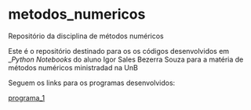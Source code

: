 # metodos_numericos
Repositório da disciplina de métodos numéricos

Este é o repositório destinado para os os códigos desenvolvidos em __Python Notebooks_ do aluno Igor Sales Bezerra Souza para a matéria de métodos numéricos ministradad na UnB

Seguem os links para os programas desenvolvidos:

[programa_1](programa_1)

